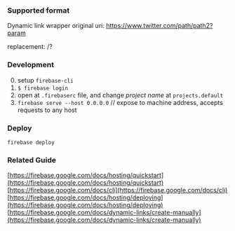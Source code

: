 ### Supported format

Dynamic link wrapper
original uri:
https://www.twitter.com/path/path2?param

replacement:
<this-app-domain-name>/?<original-uri>


### Development

0. setup `firebase-cli`
1. `$ firebase login`
2. open at `.firebaserc` file, and change *project name* at `projects.default`
3. `firebase serve --host 0.0.0.0` // expose to machine address, accepts requests to any host


### Deploy
```
firebase deploy
```

### Related Guide
[https://firebase.google.com/docs/hosting/quickstart](https://firebase.google.com/docs/hosting/quickstart)
[https://firebase.google.com/docs/cli](https://firebase.google.com/docs/cli)
[https://firebase.google.com/docs/hosting/deploying](https://firebase.google.com/docs/hosting/deploying)
[https://firebase.google.com/docs/dynamic-links/create-manually](https://firebase.google.com/docs/dynamic-links/create-manually)
